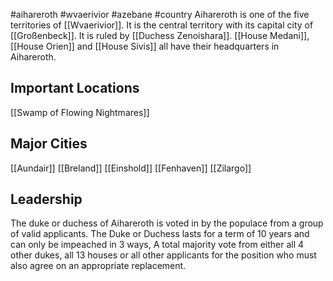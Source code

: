 #aihareroth #wvaerivior #azebane #country
Aihareroth is one of the five territories of [[Wvaerivior]]. It is the central territory with its capital city of [[Großenbeck]]. It is ruled by [[Duchess Zenoishara]]. [[House Medani]], [[House Orien]] and [[House Sivis]] all have their headquarters in Aihareroth.

## Important Locations
[[Swamp of Flowing Nightmares]]
## Major Cities
[[Aundair]]
[[Breland]]
[[Einshold]]
[[Fenhaven]]
[[Zilargo]]

## Leadership

The duke or duchess of Aihareroth is voted in by the populace from a group of valid applicants. The Duke or Duchess lasts for a term of 10 years and can only be impeached in 3 ways, A total majority vote from either all 4 other dukes, all 13 houses or all other applicants for the position who must also agree on an appropriate replacement.